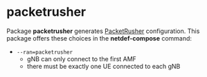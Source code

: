 # packetrusher

Package **packetrusher** generates [PacketRusher](https://github.com/HewlettPackard/PacketRusher) configuration.
This package offers these choices in the **netdef-compose** command:

* `--ran=packetrusher`
  * gNB can only connect to the first AMF
  * there must be exactly one UE connected to each gNB
